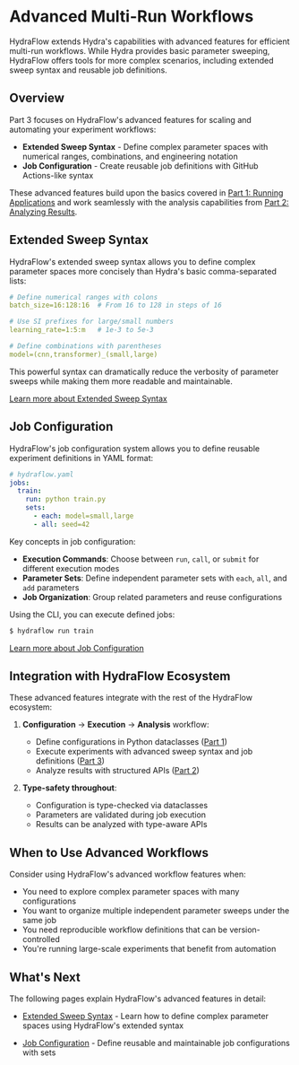 # Advanced Multi-Run Workflows

HydraFlow extends Hydra's capabilities with advanced features for efficient
multi-run workflows. While Hydra provides basic parameter sweeping, HydraFlow
offers tools for more complex scenarios, including extended sweep syntax
and reusable job definitions.

## Overview

Part 3 focuses on HydraFlow's advanced features for scaling and automating
your experiment workflows:

- **Extended Sweep Syntax** - Define complex parameter spaces with numerical
  ranges, combinations, and engineering notation
- **Job Configuration** - Create reusable job definitions with GitHub
  Actions-like syntax

These advanced features build upon the basics covered in [Part 1: Running Applications](../part1-applications/index.md)
and work seamlessly with the analysis capabilities from [Part 2: Analyzing Results](../part2-analysis/index.md).

## Extended Sweep Syntax

HydraFlow's extended sweep syntax allows you to define complex parameter spaces
more concisely than Hydra's basic comma-separated lists:

```yaml
# Define numerical ranges with colons
batch_size=16:128:16  # From 16 to 128 in steps of 16

# Use SI prefixes for large/small numbers
learning_rate=1:5:m   # 1e-3 to 5e-3

# Define combinations with parentheses
model=(cnn,transformer)_(small,large)
```

This powerful syntax can dramatically reduce the verbosity of parameter sweeps
while making them more readable and maintainable.

[Learn more about Extended Sweep Syntax](sweep-syntax.md)

## Job Configuration

HydraFlow's job configuration system allows you to define reusable experiment
definitions in YAML format:

```yaml
# hydraflow.yaml
jobs:
  train:
    run: python train.py
    sets:
      - each: model=small,large
      - all: seed=42
```

Key concepts in job configuration:

- **Execution Commands**: Choose between `run`, `call`, or `submit` for different execution modes
- **Parameter Sets**: Define independent parameter sets with `each`, `all`, and `add` parameters
- **Job Organization**: Group related parameters and reuse configurations

Using the CLI, you can execute defined jobs:

```bash
$ hydraflow run train
```

[Learn more about Job Configuration](job-configuration.md)

## Integration with HydraFlow Ecosystem

These advanced features integrate with the rest of the HydraFlow ecosystem:

1. **Configuration** → **Execution** → **Analysis** workflow:
   - Define configurations in Python dataclasses ([Part 1](../part1-applications/configuration.md))
   - Execute experiments with advanced sweep syntax and job definitions ([Part 3](job-configuration.md))
   - Analyze results with structured APIs ([Part 2](../part2-analysis/run-collection.md))

2. **Type-safety throughout**:
   - Configuration is type-checked via dataclasses
   - Parameters are validated during job execution
   - Results can be analyzed with type-aware APIs

## When to Use Advanced Workflows

Consider using HydraFlow's advanced workflow features when:

- You need to explore complex parameter spaces with many configurations
- You want to organize multiple independent parameter sweeps under the same job
- You need reproducible workflow definitions that can be version-controlled
- You're running large-scale experiments that benefit from automation

## What's Next

The following pages explain HydraFlow's advanced features in detail:

- [Extended Sweep Syntax](sweep-syntax.md) - Learn how to define complex
  parameter spaces using HydraFlow's extended syntax

- [Job Configuration](job-configuration.md) - Define reusable and maintainable
  job configurations with sets